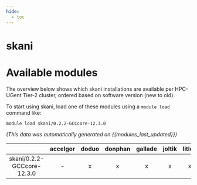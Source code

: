 ```yaml
---
hide:
  - toc
---
```


skani
=====

# Available modules


The overview below shows which skani installations are available per HPC-UGent Tier-2 cluster, ordered based on software version (new to old).

To start using skani, load one of these modules using a `module load` command like:

```shell
module load skani/0.2.2-GCCcore-12.3.0
```

*(This data was automatically generated on {{modules_last_updated}})*  

| |accelgor|doduo|donphan|gallade|joltik|litleo|shinx|
| :---: | :---: | :---: | :---: | :---: | :---: | :---: | :---: |
|skani/0.2.2-GCCcore-12.3.0|-|x|x|x|x|x|x|
